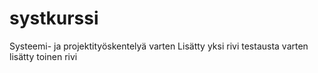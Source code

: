 # systkurssi
Systeemi- ja projektityöskentelyä varten
Lisätty yksi rivi testausta varten
lisätty toinen rivi